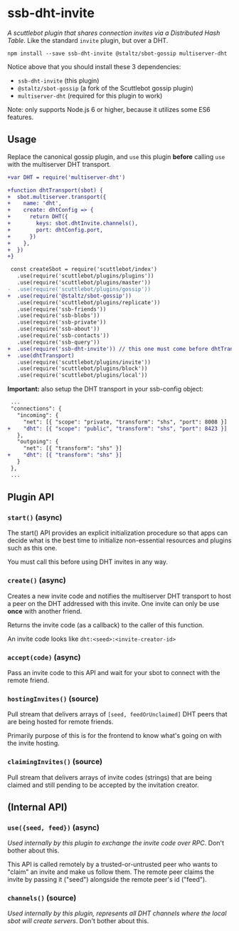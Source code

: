 # ssb-dht-invite

_A scuttlebot plugin that shares connection invites via a Distributed Hash Table_. Like the standard `invite` plugin, but over a DHT.

```
npm install --save ssb-dht-invite @staltz/sbot-gossip multiserver-dht
```

Notice above that you should install these 3 dependencies:

- `ssb-dht-invite` (this plugin)
- `@staltz/sbot-gossip` (a fork of the Scuttlebot gossip plugin)
- `multiserver-dht` (required for this plugin to work)

Note: only supports Node.js 6 or higher, because it utilizes some ES6 features.

## Usage

Replace the canonical gossip plugin, and `use` this plugin **before** calling `use` with the multiserver DHT transport.

```diff
+var DHT = require('multiserver-dht')

+function dhtTransport(sbot) {
+  sbot.multiserver.transport({
+    name: 'dht',
+    create: dhtConfig => {
+      return DHT({
+        keys: sbot.dhtInvite.channels(),
+        port: dhtConfig.port,
+      })
+    },
+  })
+}

 const createSbot = require('scuttlebot/index')
   .use(require('scuttlebot/plugins/plugins'))
   .use(require('scuttlebot/plugins/master'))
-  .use(require('scuttlebot/plugins/gossip'))
+  .use(require('@staltz/sbot-gossip'))
   .use(require('scuttlebot/plugins/replicate'))
   .use(require('ssb-friends'))
   .use(require('ssb-blobs'))
   .use(require('ssb-private'))
   .use(require('ssb-about'))
   .use(require('ssb-contacts'))
   .use(require('ssb-query'))
+  .use(require('ssb-dht-invite')) // this one must come before dhtTransport
+  .use(dhtTransport)
   .use(require('scuttlebot/plugins/invite'))
   .use(require('scuttlebot/plugins/block'))
   .use(require('scuttlebot/plugins/local'))
```

**Important:** also setup the DHT transport in your ssb-config object:

```diff
 ...
 "connections": {
   "incoming": {
     "net": [{ "scope": "private, "transform": "shs", "port": 8008 }]
+    "dht": [{ "scope": "public", "transform": "shs", "port": 8423 }]
   },
   "outgoing": {
     "net": [{ "transform": "shs" }]
+    "dht": [{ "transform": "shs" }]
   }
 },
 ...
```

## Plugin API

### `start()` (async)

The start() API provides an explicit initialization procedure so that apps can decide what is the best time to initialize non-essential resources and plugins such as this one.

You must call this before using DHT invites in any way.

### `create()` (async)

Creates a new invite code and notifies the multiserver DHT transport to host a peer on the DHT addressed with this invite. One invite can only be use **once** with another friend.

Returns the invite code (as a callback) to the caller of this function.

An invite code looks like `dht:<seed>:<invite-creator-id>`

### `accept(code)` (async)

Pass an invite code to this API and wait for your sbot to connect with the remote friend.

### `hostingInvites()` (source)

Pull stream that delivers arrays of `[seed, feedOrUnclaimed]` DHT peers that are being hosted for remote friends.

Primarily purpose of this is for the frontend to know what's going on with the invite hosting.

### `claimingInvites()` (source)

Pull stream that delivers arrays of invite codes (strings) that are being claimed and still pending to be accepted by the invitation creator.

## (Internal API)

### `use({seed, feed})` (async)

*Used internally by this plugin to exchange the invite code over RPC*. Don't bother about this.

This API is called remotely by a trusted-or-untrusted peer who wants to "claim" an invite and make us follow them. The remote peer claims the invite by passing it ("seed") alongside the remote peer's id ("feed").

### `channels()` (source)

*Used internally by this plugin, represents all DHT channels where the local sbot will create servers*. Don't bother about this.
